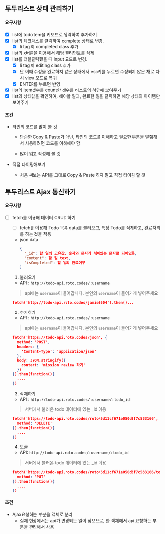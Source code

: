 ## 투두리스트 상태 관리하기

#### 요구사항
- [x] list에 todoItem을 키보드로 입력하여 추가하기
- [x] list의 체크박스를 클릭하여 complete 상태로 변경.
  - [x] li tag 에 completed class 추가
- [x] list의 x버튼을 이용해서 해당 엘리먼트를 삭제
- [x] list를 더블클릭했을 때 input 모드로 변경.
  - [x] li tag 에 editing class 추가
  - [x] 단 이때 수정을 완료하지 않은 상태에서 esc키를 누르면 수정되지 않은 채로 다시 view 모드로 복귀
  - [x] ENTER를 누르면 반영
- [x] list의 item갯수를 count한 갯수를 리스트의 하단에 보여주기
- [x] list의 상태값을 확인하여, 해야할 일과, 완료한 일을 클릭하면 해당 상태의 아이템만 보여주기

#### 조건

- 타인의 코드를 많이 볼 것

  - 단순한 Copy & Paste가 아닌, 타인의 코드를 이해하고 필요한 부분을 발췌해서 사용하려면 코드를 이해해야 함
  
  - 많이 읽고 작성해 볼 것

- 직접 타이핑해보기

  - 처음 써보는 API를 그대로 Copy & Paste 하지 말고 직접 타이핑 할 것

## 투두리스트 Ajax 통신하기

#### 요구사항
- [ ] fetch를 이용해 데이터 CRUD 하기
  - [ ] fetch를 이용해 Todo 목록 data를 불러오고, 특정 Todo를 삭제하고, 완료처리를 하는 것을 적용
  - json data
    ```json
    {
      "_id": 할 일의 고유값. 숫자와 문자가 섞여있는 문자로 되어있음,
      "content": 할 일 text,
      "isCompleted": 할 일의 완료여부
    }
    ```
    
  1. 불러오기
    - API : `http://todo-api.roto.codes/:username`
    > api에는 `username`이 들어갑니다. 본인의 `username`이 들어가게 넣어주세요

    ``` json
    fetch('http://todo-api.roto.codes/jamie9504').then()...
    ```

  2. 추가하기
    - API : `http://todo-api.roto.codes/:username`
    > api에는 `username`이 들어갑니다. 본인의 `username`이 들어가게 넣어주세요
    
    ``` json
    fetch('https://todo-api.roto.codes/json', {
      method: 'POST',
      headers: {
        'Content-Type': 'application/json'
      },
      body: JSON.stringify({
        content: 'mission review 하기'
      })
    }).then(function(){
      ....
    })
    ```
  
  3. 삭제하기
    - API : `http://todo-api.roto.codes/:username/:todo_id`
    > 서버에서 불러온 todo 데이터에 있는 _id 이용

    ``` json
    fetch('https://todo-api.roto.codes/roto/5d11cf671e050d3f7c583166', {
      method: 'DELETE'
    }).then(function(){
      ....
    })
    ```
  
  4. 토글 
    - API: `http://todo-api.roto.codes/:username/:todo_id`
    > 서버에서 불러온 todo 데이터에 있는 _id 이용
      
    ``` json
    fetch('https://todo-api.roto.codes/roto/5d11cf671e050d3f7c583166/toggle', {
      method: 'PUT'
    }).then(function(){
      ....
    })
    ```

#### 조건
- Ajax요청하는 부분을 객체로 분리
  - 실제 현장에서는 api가 변경되는 일이 잦으므로, 한 객체에서 api 요청하는 부분을 관리해서 사용
